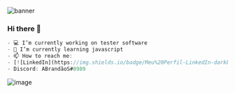 ![banner](https://github-readme-stats.vercel.app/api?username=ABrandaoS&show_icons=true&theme=radical)

### Hi there 👋
```javascript
- 💻 I’m currently working on tester software
- 🚀 I’m currently learning javascript
- 📫 How to reach me: 
- [![LinkedIn](https://img.shields.io/badge/Meu%20Perfil-LinkedIn-darkblue)](https://www.linkedin.com/in/abrandaos/)
- Discord: ABrandãoS#8989
```
![image](https://user-images.githubusercontent.com/84191715/138378263-b532b9ca-3d5c-45aa-a4c9-fad10e16b99a.png)
